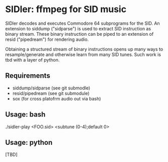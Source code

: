 # SIDler: ffmpeg for SID music

SIDler decodes and executes Commodore 64 subprograms for the SID.
An extension to siddump ("sidparse") is used to extract SID instruction as binary stream.
These binary instruction can be piped to an extension of resid ("pipedream") for rendering audio.

Obtaining a structured stream of binary instructions opens up many ways to resample/generate and otherwise learn from many SID tunes.
Such work is tbd with a layer of python.

## Requirements
- siddump/sidparse (see git submodle)
- resid/pipedream (see git submodule)
- sox (for cross platofrm audio out via bash)


## Usage: bash
./sidler-play <FOO.sid> <subtune (0-4);default 0>


## Usage: python
[TBD]
